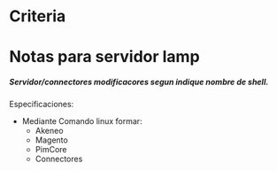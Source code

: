 # Criteria
# Notas para servidor lamp

##### Servidor/connectores modificacores segun indique nombre de shell.

Especificaciones:
  - Mediante Comando linux formar:
    - Akeneo
    - Magento
    - PimCore
    - Connectores
